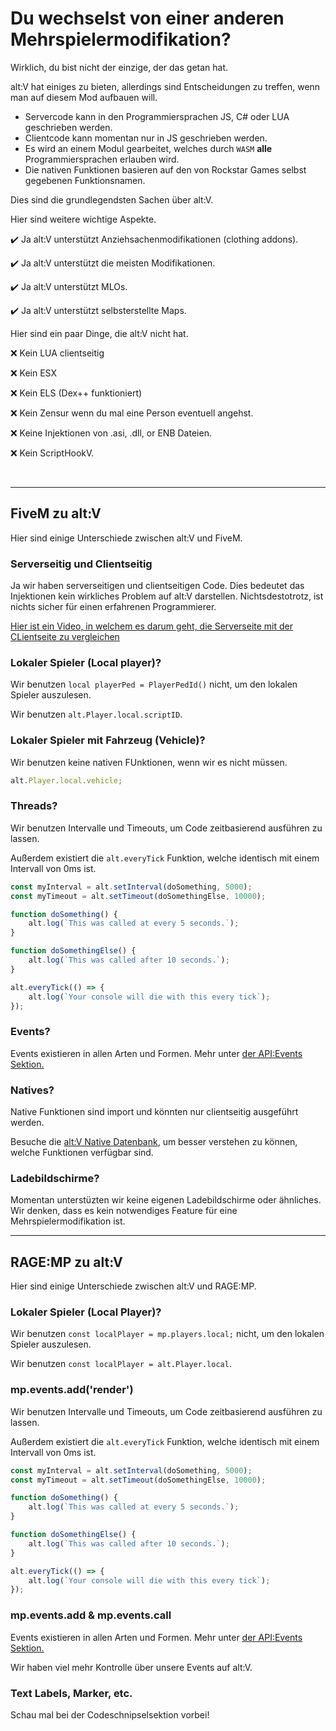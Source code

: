 # Du wechselst von einer anderen Mehrspielermodifikation?

Wirklich, du bist nicht der einzige, der das getan hat.

alt:V hat einiges zu bieten, allerdings sind Entscheidungen zu treffen, wenn man auf diesem Mod aufbauen will.

-   Servercode kann in den Programmiersprachen JS, C# oder LUA geschrieben werden.
-   Clientcode kann momentan nur in JS geschrieben werden.
-   Es wird an einem Modul gearbeitet, welches durch `WASM` **alle** Programmiersprachen erlauben wird.
-   Die nativen Funktionen basieren auf den von Rockstar Games selbst gegebenen Funktionsnamen.

Dies sind die grundlegendsten Sachen über alt:V.

Hier sind weitere wichtige Aspekte.

✔️ Ja alt:V unterstützt Anziehsachenmodifikationen (clothing addons).

✔️ Ja alt:V unterstützt die meisten Modifikationen.

✔️ Ja alt:V unterstützt MLOs.

✔️ Ja alt:V unterstützt selbsterstellte Maps.

Hier sind ein paar Dinge, die alt:V nicht hat.

❌ Kein LUA clientseitig

❌ Kein ESX

❌ Kein ELS (Dex++ funktioniert)

❌ Kein Zensur wenn du mal eine Person eventuell angehst.

❌ Keine Injektionen von .asi, .dll, or ENB Dateien.

❌ Kein ScriptHookV.

<br />

---

## FiveM zu alt:V

Hier sind einige Unterschiede zwischen alt:V und FiveM.

### Serverseitig und Clientseitig

Ja wir haben serverseitigen und clientseitigen Code. Dies bedeutet das Injektionen kein wirkliches Problem auf alt:V darstellen. Nichtsdestotrotz, ist nichts sicher für einen erfahrenen Programmierer.

[Hier ist ein Video, in welchem es darum geht, die Serverseite mit der CLientseite zu vergleichen](https://www.youtube.com/watch?v=z-knlYI_QZM)

### Lokaler Spieler (Local player)?

Wir benutzen `local playerPed = PlayerPedId()` nicht, um den lokalen Spieler auszulesen.

Wir benutzen `alt.Player.local.scriptID`.

### Lokaler Spieler mit Fahrzeug (Vehicle)?

Wir benutzen keine nativen FUnktionen, wenn wir es nicht müssen.

```js
alt.Player.local.vehicle;
```

### Threads?

Wir benutzen Intervalle und Timeouts, um Code zeitbasierend ausführen zu lassen.

Außerdem existiert die `alt.everyTick` Funktion, welche identisch mit einem Intervall von 0ms ist.

```js
const myInterval = alt.setInterval(doSomething, 5000);
const myTimeout = alt.setTimeout(doSomethingElse, 10000);

function doSomething() {
    alt.log(`This was called at every 5 seconds.`);
}

function doSomethingElse() {
    alt.log(`This was called after 10 seconds.`);
}

alt.everyTick(() => {
    alt.log(`Your console will die with this every tick`);
});
```

### Events?

Events existieren in allen Arten und Formen. Mehr unter [der API:Events Sektion.](../api/events)

### Natives?

Native Funktionen sind import und könnten nur clientseitig ausgeführt werden.

Besuche die [alt:V Native Datenbank](https://natives.altv.mp), um besser verstehen zu können, welche Funktionen verfügbar sind.

### Ladebildschirme?

Momentan unterstüzten wir keine eigenen Ladebildschirme oder ähnliches. Wir denken, dass es kein notwendiges Feature für eine Mehrspielermodifikation ist.

---

## RAGE:MP zu alt:V

Hier sind einige Unterschiede zwischen alt:V und RAGE:MP.

### Lokaler Spieler (Local Player)?

Wir benutzen `const localPlayer = mp.players.local;` nicht, um den lokalen Spieler auszulesen.

Wir benutzen `const localPlayer = alt.Player.local`.

### mp.events.add('render')

Wir benutzen Intervalle und Timeouts, um Code zeitbasierend ausführen zu lassen.

Außerdem existiert die `alt.everyTick` Funktion, welche identisch mit einem Intervall von 0ms ist.

```js
const myInterval = alt.setInterval(doSomething, 5000);
const myTimeout = alt.setTimeout(doSomethingElse, 10000);

function doSomething() {
    alt.log(`This was called at every 5 seconds.`);
}

function doSomethingElse() {
    alt.log(`This was called after 10 seconds.`);
}

alt.everyTick(() => {
    alt.log(`Your console will die with this every tick`);
});
```

### mp.events.add & mp.events.call

Events existieren in allen Arten und Formen. Mehr unter [der API:Events Sektion.](../api/events)

Wir haben viel mehr Kontrolle über unsere Events auf alt:V.

### Text Labels, Marker, etc.

Schau mal bei der Codeschnipselsektion vorbei!
